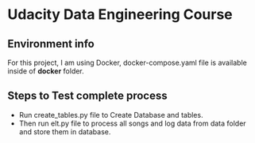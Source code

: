 # Udacity Data Engineering Course

## Environment info

For this project, I am using Docker, docker-compose.yaml file is available inside of **docker** folder.

## Steps to Test complete process
- Run create_tables.py file to Create Database and tables.
- Then run elt.py file to process all songs and log data from data folder and store them in database.


